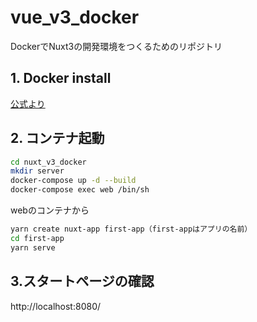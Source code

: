 # vue_v3_docker

DockerでNuxt3の開発環境をつくるためのリポジトリ

## 1. Docker install

[公式より](https://matsuand.github.io/docs.docker.jp.onthefly/get-docker/)

## 2. コンテナ起動

```bash
cd nuxt_v3_docker
mkdir server
docker-compose up -d --build  
docker-compose exec web /bin/sh 
```

webのコンテナから

```bash
yarn create nuxt-app first-app（first-appはアプリの名前）
cd first-app
yarn serve
```

## 3.スタートページの確認

http://localhost:8080/ 
